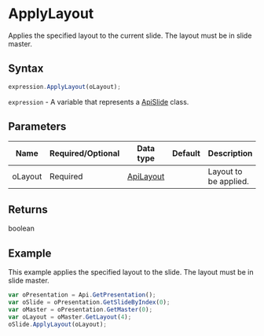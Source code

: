 # ApplyLayout

Applies the specified layout to the current slide.
The layout must be in slide master.

## Syntax

```javascript
expression.ApplyLayout(oLayout);
```

`expression` - A variable that represents a [ApiSlide](../ApiSlide.md) class.

## Parameters

| **Name** | **Required/Optional** | **Data type** | **Default** | **Description** |
| ------------- | ------------- | ------------- | ------------- | ------------- |
| oLayout | Required | [ApiLayout](../../ApiLayout/ApiLayout.md) |  | Layout to be applied. |

## Returns

boolean

## Example

This example applies the specified layout to the slide. The layout must be in slide master.

```javascript editor-pptx
var oPresentation = Api.GetPresentation();
var oSlide = oPresentation.GetSlideByIndex(0);
var oMaster = oPresentation.GetMaster(0);
var oLayout = oMaster.GetLayout(4);
oSlide.ApplyLayout(oLayout);
```

